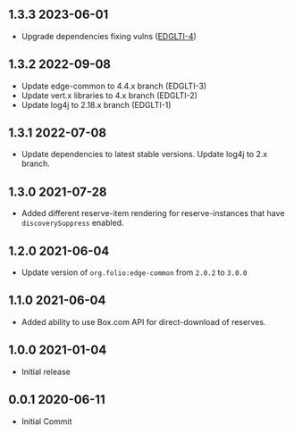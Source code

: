 ## 1.3.3 2023-06-01
* Upgrade dependencies fixing vulns ([EDGLTI-4](https://issues.folio.org/browse/EDGLTI-4))

## 1.3.2 2022-09-08
* Update edge-common to 4.4.x branch (EDGLTI-3)
* Update vert.x libraries to 4.x branch (EDGLTI-2)
* Update log4j to 2.18.x branch (EDGLTI-1)

## 1.3.1 2022-07-08
* Update dependencies to latest stable versions. Update log4j to 2.x branch.

## 1.3.0 2021-07-28
* Added different reserve-item rendering for reserve-instances that have `discoverySuppress` enabled.

## 1.2.0 2021-06-04
* Update version of `org.folio:edge-common` from `2.0.2` to `3.0.0`

## 1.1.0 2021-06-04
* Added ability to use Box.com API for direct-download of reserves.

## 1.0.0 2021-01-04
* Initial release

## 0.0.1 2020-06-11
 * Initial Commit
